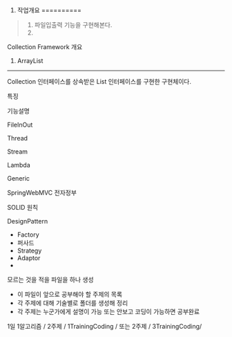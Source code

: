 1. 작업개요
==========
> 1. 파일입출력 기능을 구현해본다.
> 2.

Collection Framework
개요
1. ArrayList
------------
Collection 인터페이스를 상속받은 List 인터페이스를 구현한 구현체이다.

특징


기능설명

FileInOut

Thread

Stream

Lambda

Generic

SpringWebMVC
전자정부

SOLID 원칙

DesignPattern
 - Factory
 - 퍼사드
 - Strategy
 - Adaptor
 -


모르는 것을 적을 파일을 하나 생성
 - 이 파일이 앞으로 공부해야 할 주제의 목록
 - 각 주제에 대해 기술별로 폴더를 생성해 정리
 - 각 주제는 누군가에게 설명이 가능 또는 안보고 코딩이 가능하면 공부완료

1일 1알고리즘 / 2주제 / 1TrainingCoding /
또는 2주제 / 3TrainingCoding/
